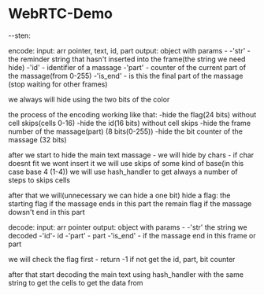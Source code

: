 # WebRTC-Demo

--sten:

encode:
input: arr pointer, text, id, part
output: object with params -
-'str' - the reminder string that hasn't inserted into the frame(the string we need hide)
-'id' - identifier of a massage
-'part' - counter of the current part of the massage(from 0-255)
-'is_end' - is this the final part of the massage (stop waiting for other frames)

we always will hide using the two bits of the color

the process of the encoding working like that:
-hide the flag(24 bits) without cell skips(cells 0-16)
-hide the id(16 bits) without cell skips
-hide the frame number of the massage(part) (8 bits(0-255))
-hide the bit counter of the massage (32 bits)

after we start to hide the main text massage -
we will hide by chars - if char doesnt fit we wont insert it
we will use skips of some kind of base(in this case base 4 (1-4))
we will use hash_handler to get always a number of steps to skips cells

after that we will(unnecessary we can hide a one bit) hide a flag:
the starting flag if the massage ends in this part
the remain flag if the massage dowsn't end in this part

decode:
input: arr pointer
output: object with params -
-'str' the string we decoded
-'id'- id
-'part' - part
-'is_end' - if the massage end in this frame or part

we will check the flag first - return -1 if not
get the id, part, bit counter

after that start decoding the main text
using hash_handler with the same string to get the cells to get the data from
